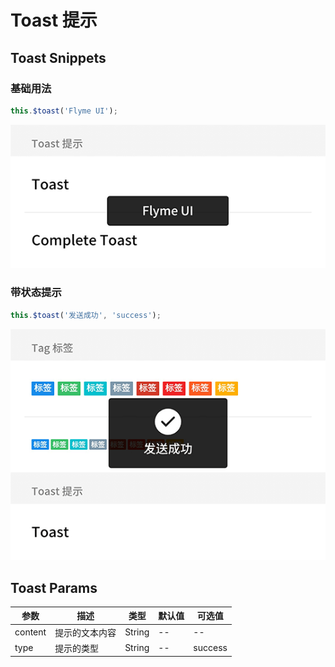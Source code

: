 # Toast 提示

## Toast Snippets

### 基础用法

```javascript
this.$toast('Flyme UI');
```

![](/doc/img/toast/toast.png)

### 带状态提示

```javascript
this.$toast('发送成功', 'success');
```

![](/doc/img/toast/toast-success.png)

## Toast Params

|  参数  |  描述  |  类型  |  默认值  | 可选值  |
|  -----  |  -----  |  -----  |  -----  |  -----  |
|  content  |  提示的文本内容  |  String  |  --  |  --  |
|  type  |  提示的类型  |  String  |  --  |  success  |